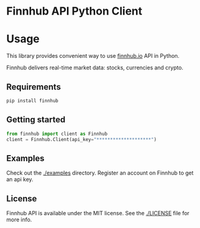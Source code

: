 # Finnhub API Python Client

# Usage
This library provides convenient way to use [finnhub.io](finnhub.io) API in Python.

Finnhub delivers real-time market data: stocks, currencies and crypto.

## Requirements
```python
pip install finnhub
```

## Getting started

```python
from finnhub import client as Finnhub
client = Finnhub.Client(api_key="********************")
```

## Examples
Check out the [./examples](./examples) directory. Register an account on Finnhub to get an api key.

## License
Finnhub API is available under the MIT license. See the [./LICENSE](LICENSE) file for more info.

